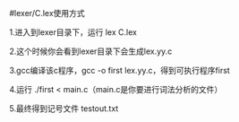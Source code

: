 #lexer/C.lex使用方式

1.进入到lexer目录下，运行 lex C.lex

2.这个时候你会看到lexer目录下会生成lex.yy.c

3.gcc编译该c程序，gcc -o first lex.yy.c，得到可执行程序first

4.运行 ./first < main.c（main.c是你要进行词法分析的文件）

5.最终得到记号文件 testout.txt

